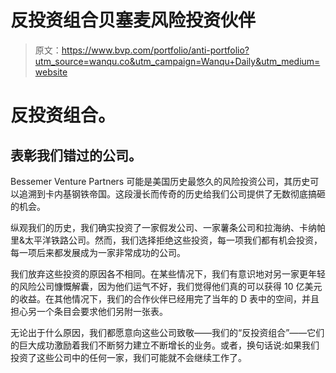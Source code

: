 # 反投资组合贝塞麦风险投资伙伴

> 原文：<https://www.bvp.com/portfolio/anti-portfolio?utm_source=wanqu.co&utm_campaign=Wanqu+Daily&utm_medium=website>

# 反投资组合。

## 表彰我们错过的公司。

Bessemer Venture Partners 可能是美国历史最悠久的风险投资公司，其历史可以追溯到卡内基钢铁帝国。这段漫长而传奇的历史给我们公司提供了无数彻底搞砸的机会。

纵观我们的历史，我们确实投资了一家假发公司、一家薯条公司和拉海纳、卡纳帕里&太平洋铁路公司。然而，我们选择拒绝这些投资，每一项我们都有机会投资，每一项后来都发展成为一家非常成功的公司。

我们放弃这些投资的原因各不相同。在某些情况下，我们有意识地对另一家更年轻的风险公司慷慨解囊，因为他们运气不好，我们觉得他们真的可以获得 10 亿美元的收益。在其他情况下，我们的合作伙伴已经用完了当年的 D 表中的空间，并且担心另一个条目会要求他们另附一张表。

无论出于什么原因，我们都愿意向这些公司致敬——我们的“反投资组合”——它们的巨大成功激励着我们不断努力建立不断增长的业务。或者，换句话说:如果我们投资了这些公司中的任何一家，我们可能就不会继续工作了。